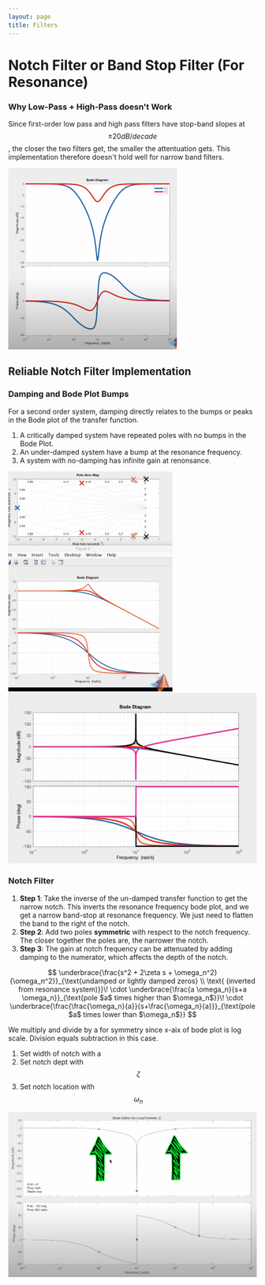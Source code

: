 ```yaml
---
layout: page
title: Filters 
---
```


# Notch Filter or Band Stop Filter (For Resonance)

### Why Low-Pass + High-Pass doesn't Work
Since first-order low pass and high pass filters have stop-band slopes at $$\pm 20 dB/decade$$, the closer the two filters get, the smaller the attentuation gets. This implementation therefore doesn't hold well for narrow band filters.

![Notch Filter implementation caveat](../figures/notch_caveat.png)


## Reliable Notch Filter Implementation

### Damping and Bode Plot Bumps
For a second order system, damping directly relates to the bumps or peaks in the Bode plot of the transfer function.

1. A critically damped system have repeated poles with no bumps in the Bode Plot.
2. An under-damped system have a bump at the resonance frequency.
3. A system with no-damping has infinite gain at renonsance.

![resonance Frequency](../figures/damping_bode_peak.png)
![resonance frequency](../figures/notch_first_step.png)

### Notch Filter
1. **Step 1**: Take the inverse of the un-damped transfer function to get the narrow notch. This inverts the resonance frequency bode plot, and we get a narrow band-stop at resonance frequency. We just need to flatten the band to the right of the notch.
2. **Step 2**: Add two poles **symmetric** with respect to the notch frequency. The closer together the poles are, the narrower the notch.
3. **Step 3**: The gain at notch frequency can be attenuated by adding damping to the numerator, which affects the depth of the notch.

$$
\underbrace{\frac{s^2 + 2\zeta s + \omega_n^2}{\omega_n^2}}_{\text{undamped or lightly damped zeros} \\ \text{ (inverted from resonance system)}}\!
\cdot
\underbrace{\frac{a \omega_n}{s+a \omega_n}}_{\text{pole $a$ times higher than $\omega_n$}}\!
\cdot
\underbrace{\frac{\frac{\omega_n}{a}}{s+\frac{\omega_n}{a}}}_{\text{pole $a$ times lower than $\omega_n$}}
$$

We multiply and divide by a for symmetry since x-aix of bode plot is log scale. Division equals subtraction in this case.

1. Set width of notch with a
2. Set notch dept with $$\zeta$$
3. Set notch location with $$\omega_n$$

![Notch filter poles](../figures/notch_poles.png)